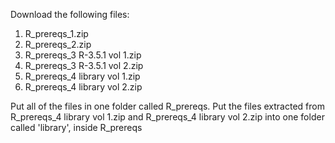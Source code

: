 Download the following files:

1. R_prereqs_1.zip
2. R_prereqs_2.zip
3. R_prereqs_3 R-3.5.1 vol 1.zip
4. R_prereqs_3 R-3.5.1 vol 2.zip
5. R_prereqs_4 library vol 1.zip
6. R_prereqs_4 library vol 2.zip

Put all of the files in one folder called R_prereqs. 
Put the files extracted from R_prereqs_4 library vol 1.zip and R_prereqs_4 library vol 2.zip into one folder called 'library', inside R_prereqs
